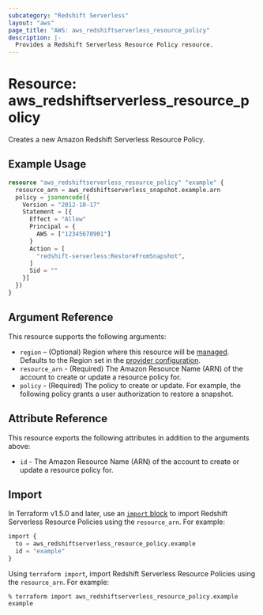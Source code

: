 ```yaml
---
subcategory: "Redshift Serverless"
layout: "aws"
page_title: "AWS: aws_redshiftserverless_resource_policy"
description: |-
  Provides a Redshift Serverless Resource Policy resource.
---
```


# Resource: aws_redshiftserverless_resource_policy

Creates a new Amazon Redshift Serverless Resource Policy.

## Example Usage

```terraform
resource "aws_redshiftserverless_resource_policy" "example" {
  resource_arn = aws_redshiftserverless_snapshot.example.arn
  policy = jsonencode({
    Version = "2012-10-17"
    Statement = [{
      Effect = "Allow"
      Principal = {
        AWS = ["12345678901"]
      }
      Action = [
        "redshift-serverless:RestoreFromSnapshot",
      ]
      Sid = ""
    }]
  })
}
```

## Argument Reference

This resource supports the following arguments:

* `region` – (Optional) Region where this resource will be [managed](https://docs.aws.amazon.com/general/latest/gr/rande.html#regional-endpoints). Defaults to the Region set in the [provider configuration](https://registry.terraform.io/providers/hashicorp/aws/latest/docs#aws-configuration-reference).
* `resource_arn` - (Required) The Amazon Resource Name (ARN) of the account to create or update a resource policy for.
* `policy` - (Required) The policy to create or update. For example, the following policy grants a user authorization to restore a snapshot.

## Attribute Reference

This resource exports the following attributes in addition to the arguments above:

* `id` - The Amazon Resource Name (ARN) of the account to create or update a resource policy for.

## Import

In Terraform v1.5.0 and later, use an [`import` block](https://developer.hashicorp.com/terraform/language/import) to import Redshift Serverless Resource Policies using the `resource_arn`. For example:

```terraform
import {
  to = aws_redshiftserverless_resource_policy.example
  id = "example"
}
```

Using `terraform import`, import Redshift Serverless Resource Policies using the `resource_arn`. For example:

```console
% terraform import aws_redshiftserverless_resource_policy.example example
```
